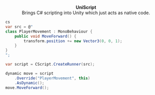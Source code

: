 <p align="center">
<b>UniScript</b><br>
Brings C# scripting into Unity which just acts as native code.
</p>


```cs
cs
var src = @"
class PlayerMovement : MonoBehaviour {
    public void MoveForward() {
        transform.position += new Vector3(0, 0, 1);
    }
}
";

var script = CScript.CreateRunner(src);

dynamic move = script
    .Override("PlayerMovement", this)
    .AsDynamic();
move.MoveForward();
```
